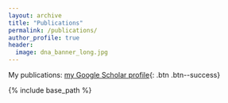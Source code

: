 ```yaml
---
layout: archive
title: "Publications"
permalink: /publications/
author_profile: true
header:
  image: dna_banner_long.jpg
---
```



  My publications: [my Google Scholar profile](https://scholar.google.com/citations?user=ug8CnQUAAAAJ&hl=en){: .btn .btn--success}


{% include base_path %}
